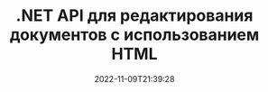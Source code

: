 ---
############################# Static ############################
layout: "product"
date: 2022-11-09T21:39:28
draft: false

product: "Editor"
product_tag: "editor"
platform: ".NET"
platform_tag: "net"

############################# Head ############################
head_title: "API редактора документов на C# .NET | Редактировать Word Excel PowerPoint Web XML с помощью HTML"
head_description: "Редактор документов с API на C# .NET позволяет загружать документы Microsoft Word, Excel, PowerPoint, PDF, XML, веб-ориентированные и тектовые файлы в HTML, редактировать их в браузере и конвертировать назад в исходный формат."

############################# Header ############################
title: ".NET API для редактирования документов с использованием HTML"
description: "Разрабатывайте .NET-приложения, интегрируйте их с HTML-редактором, загружайте документы поддерживаемых форматов, редактируйте их и конвертируйте назад в исходный формат."
button:
    enable: true

############################# SubMenu ############################
submenu:
    enable: true
    
    left:
        img_alt: "GroupDocs.Editor for .NET"
        image: "https://www.groupdocs.cloud/templates/groupdocs/images/product-logos/groupdocs-editor-net.png"
        product: "GroupDocs.Editor"
        platform: ".NET"

    middle:
        button:
            # button loop
            - link: "#overview"
              text: "Обзор"

            # button loop
            - link: "#features"
              text: "Функции"

            # button loop
            - link: "#support"
              text: "Поддержка"

            # button loop
            - link: "https://products.groupdocs.app/editor"
              text: "Живие примеры"

            # button loop
            - link: "https://purchase.groupdocs.com/pricing/editor/net"
              text: "Цены"

    right:
        link_download: "https://downloads.groupdocs.com/editor"
        link_learn: "https://docs.groupdocs.com/editor/net/"
        link_buy: "https://purchase.groupdocs.com"

############################# Overview ############################
overview:
    enable: true
    content: |
      GroupDocs.Editor for .NET API помогает создавать простые и удобные в использовании приложения C#, ASP.NET и другие приложения .NET, которые легко интегрируются с популярными HTML-редакторами (как с открытым исходным кодом, так и платными) для преобразования, редактирования и управления документами популярных форматов файлов. Наш API-интерфейс редактора .NET позволяет загружать документ, преобразовывать его в HTML, передавать HTML во внешний WYSIWYG-редактор HTML и после завершения манипуляции сохранять HTML в исходном формате файла. Вы также можете отдельно получать ресурсы, прикрепленные к любому документу. Он работает со всеми видами документов, например, для Microsoft Word, Excel, PowerPoint, PDF, XPS, OpenDocument, Text, Web, Email, e-Book и т. д.
    tabs:
      enable: true
      
      ## TAB ONE ##
      tab_one:
        description: |
          Ниже приведен обзор для GroupDocs.Editor for .NET:
      
        left:
          enable: true
          icon: "fab fa-html5"
          title: "Управление с помощью HTML"
          content: |
            * Загрузить поддерживаемый документ
            * Отредактировать содержимое в HTML
            * Отредактировать связанные стили
            * Конвертировать в исходный формат
      
      ## TAB TWO ##
      tab_two:
        description: |
          GroupDocs.Editor for .NET поддерживает следующие [форматы файлов](https://docs.groupdocs.com/editor/java/supported-document-formats/)

        left:
          enable: true
          table:
            # table loop
            - title: "Microsoft Office"
              content: |
                * **Microsoft Word**: DOC, DOCX, DOCM, DOT, DOTM, DOTX, FlatOPC, WordML, RTF
                * **Microsoft Excel**: XLS, XLSX, XLSM, XLT, XLTX, XLTM, XLSB, XLAM, CSV, TSV, SXC, SpreadsheetML, DIF, DSV
                * **Microsoft PowerPoint**: PPT, PPTX, PPTM, PPS, PPSX, PPSM, POT, POTX, POTM

        right:
          enable: true
          table:
            # table loop
            - title: "Другие семейства форматов"
              content: |
                * **Форматы OpenDocument**: ODT, OTT, ODS, FODS, ODP, OTP
                * **Формати с фиксированной разметкой**: PDF, XPS
                * **Веб-ориентированные форматы**: HTML, MHTML, CHM, XML, TXT
                * **Веб-ориентированные форматы**: MOBI, AZW3, ePub

      ## TAB THREE ##
      tab_three:
        description: |
          GroupDocs.Editor for .NET поддерживает следующие операционные системы, фреймворки и менеджеры пакетов:
        
        left:
          enable: true
          table:
            # table loop
            - icon: "fab fa-windows"
              title: "Операционные системы"
              content: |
                * Microsoft Windows Desktop
                * Microsoft Windows Server
                * Microsoft Windows Azure
                * Linux

            # table loop
            - icon: "fas fa-code"
              title: "Поддерживаемые фреймворки"
              content: |
                * .NET Framework 4.6.1+
                * .NET Standard 2.0+
                * .NET 6+
                * Mono Framework 1.2+

        right:
          enable: true
          table:
            # table loop
            - icon: "fas fa-box"
              title: "Менеджеры пакетов"
              content: |
                * NuGet

            # table loop
            - icon: "fas fa-tools"
              title: "Среды разработки"
              content: |
                * Microsoft Visual Studio
                * Xamarin.Android
                * Xamarin.IOS
                * Xamarin.Mac
                * MonoDevelop

############################# Features ############################
features:
    enable: true
    title: "Функциональные особенности GroupDocs.Editor for .NET"

    feature:
      # feature loop
      - icon: "fas fa-copy"
        content: "Простая интеграция с любым HTML-редактором"

      # feature loop
      - icon: "fas fa-eye"
        content: "Конвертирование документа в HTML DOM"

      # feature loop
      - icon: "fas fa-bolt"
        content: "Извлечь HTML-контент из потока с содержимым документа"
      
      # feature loop
      - icon: "fas fa-file-powerpoint"
        content: "Получить HTML-контент и его встроенные ресурсы"

      # feature loop
      - icon: "fas fa-code"
        content: "Получить содержимое тэга HTML BODY из разметки документа"

      # feature loop
      - icon: "fas fa-cloud"
        content: "Получить таблицы стилей CSS из HTML-документа"

      # feature loop
      - icon: "fas fa-remove-format"
        content: "Просматривайте HTML-контент и сохраняйте его ресурсы"

      # feature loop
      - icon: "fas fa-comment-slash"
        content: "Получить HTML DOM из строкового содержимого и преобразовать в документ"

      # feature loop
      - icon: "fas fa-location-arrow"
        content: "HTML DOM вместе с преобразованием ресурсов"

      # feature loop
      - icon: "fas fa-border-all"
        content: "Редактировать документы различных форматов в HTML"

      # feature loop
      - icon: "fas fa-wrench"
        content: "Точное преобразование"

      # feature loop
      - icon: "fas fa-columns"
        content: "Применить защиту от чтения и/или записи к результирующему документу"

      # feature loop
      - icon: "fas fa-file-word"
        content: "Разбивайте текстовые документы на страницы и редактируйте в любых WYSIWYG-редакторах"

      # feature loop
      - icon: "fas fa-envelope"
        content: "Независим от базы данных (DB) и пользовательского интерфейса (UI)"

      # feature loop
      - icon: "fas fa-print"
        content: "Мощные функции обработки XML"

      # feature loop
      - icon: "fas fa-file-archive"
        content: "Извлечение шрифтов OTF (Open Type Fonts) из входного документа и экспорт их в выходной документ"

      # feature loop
      - icon: "fas fa-lock"
        content: "Внутренняя обработка векторных и растровых изображений в рамках поддерживаемых форматов файлов"

      # feature loop
      - icon: "fas fa-file-code"
        content: "Внедрение содержимого отредактированного рабочего листа в исходную электронную таблицу в нужном месте"
      
      # feature loop
      - icon: "fas fa-fill-drip"
        content: "Редактирование слайдов и их внедрение в результирующую презентацию"

      # feature loop
      - icon: "fas fa-file-excel"
        content: "Внедрение шрифтов в результирующий текстовый документ при сохранении"

    more_feature:
      # more_feature_loop
      - title: "Точная конвертация в HTML DOM и из него"
        content: |
          GroupDocs.Editor for .NET API позволяет приложениям .NET извлекать документ поддерживаемого формата и преобразовывать его в объектную модель документа HTML (DOM) вместе с извлечением присоединенных ресурсов, таких как CSS и изображения. Затем вы можете внести изменения в HTML, используя свой любимый HTML-редактор. Когда вы закончите редактирование, GroupDocs.Editor for .NET API позволит вам точно преобразовать этот HTML DOM обратно в исходный файл.

          ```cs
          // Create Editor class by loading an input document
          Editor editor = new Editor("Sample.docx");

          // Open document for edit and obtain EditableDocument
          EditableDocument original = editor.Edit();

          // Obtain all-embedded HTML from it
          string allEmbeddedInside = original.GetEmbeddedHtml();

          // If necessary, obtain pure HTML-markup, CSS, images and other resources in separate form

          // Whole HTML-markup, without any resources
          string completeHtmlMarkup = original.GetContent();

          // Only HTML->BODY content, useful for most of WYSIWYG-editors
          string onlyInnerBody = original.GetBodyContent();

          // All CSS stylesheets
          var stylesheets = original.Css;

          // All images, including raster and vector, but without CSS gradients
          var images = original.Images;

          // All font resources
          var fonts = original.Fonts;

          // finally, send this content to your WYSIWYG HTML-editor
          ```
      # more_feature_loop
      - title: "Загрузка и извлечение внешних ресурсов"
        content: "GroupDocs.Editor для .NET API может извлекать внешние ресурсы, прикрепленные к поддерживаемым документам, такие как изображения, шрифты, CSS и многое другое. Полученные ресурсы затем можно загружать, просматривать и сохранять отдельно от результирующего HTML-документа. Это позволяет вам более гибко и точно управлять выводом (отображением) частей и компонентов документа."

      # more_feature_loop
      - title: "Применение текстовых эффектов в форматах файлов Word Processing"
        content: "GroupDocs.Editor для .NET API позволяет добавлять сложные текстовые эффекты (Тень, 3D-эффект, Контур, Свечение, Гравировка, Тиснение) при работе с поддерживаемыми форматами обработки документов Microsoft Word. Эта функция включается автоматически, что можно наблюдать при обработке документа с такими текстовыми эффектами."

      # more_feature_loop
      - title: "Мощные функции работы с XML"
        content: |
          С помощью  GroupDocs.Editor for .NET API вы можете открывать, просматривать и редактировать XML-документы. Наш API редактирования предлагает специальную поддержку и распознавание тегов XML, атрибутов вместе с их значениями, объявлений XML, разделов CDATA, определений DOCTYPE и других объектов, специфичных для XML. Вы можете настроить параметры шрифта и цвета для каждого отдельного объекта в структуре XML.  

          Функция XML Converter достаточно умна, чтобы показать ошибки в файле XML и способы их исправления. Механизм распознавания URI и электронной почты сканирует XML-атрибуты и представляет обнаруженные URI и адреса электронной почты внутри тега A в виде ссылок, поэтому их можно редактировать как ссылку, а не как текст в результирующем HTML-файле.

############################# Support ############################
support:
    enable: true

############################# Solutions ############################
solutions:
    enable: true
    title: "GroupDocs.Editor предлагает API редактирования документов для других популярных сред разработки."

    solution:
        # solution loop
        - img_alt: "GroupDocs.Editor for Java"
          image: "https://www.groupdocs.cloud/templates/groupdocs/images/product-logos/groupdocs-editor-java.png"
          product: "GroupDocs.Editor"
          platform: "Java"
          link: "/editor/java/"

############################# Back to top ###############################
back_to_top:
  enable: true
---